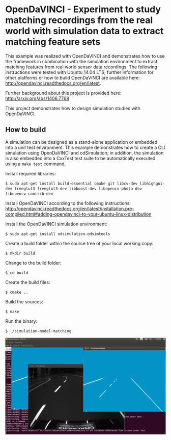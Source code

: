 # OpenDaVINCI - Experiment to study matching recordings from the real world with simulation data to extract matching feature sets

This example was realized with OpenDaVINCI and demonstrates how to use the
framework in combination with the simulation environment to extract matching
features from real world sensor data recordings. The following instructions
were tested with Ubuntu 14.04 LTS; further information for other platforms or
how to build OpenDaVINCI are available here: http://opendavinci.readthedocs.org/en/latest.

Further background about this project is provided here: http://arxiv.org/abs/1406.7768

This project demonstrates how to design simulation studies with OpenDaVINCI.

## How to build

A simulation can be designed as a stand-alone application or embedded
into a unit test environment. This example demonstrates how to create
a CLI simulation using OpenDaVINCI and odSimulation; in addition, the
simulation is also embedded into a CxxTest test suite to be automatically
executed using a ``make test`` command.

Install required libraries:

    $ sudo apt-get install build-essential cmake git libcv-dev libhighgui-dev freeglut3 freeglut3-dev libboost-dev libopencv-photo-dev libopencv-contrib-dev 

Install OpenDaVINCI according to the following instructions: http://opendavinci.readthedocs.org/en/latest/installation.pre-compiled.html#adding-opendavinci-to-your-ubuntu-linux-distribution

Install the OpenDaVINCI simulation environment:

    $ sudo apt-get install odsimulation-odsimtools

Create a build folder within the source tree of your local working copy:

    $ mkdir build

Change to the build folder:

    $ cd build

Create the build files:

    $ cmake ..

Build the sources:

    $ make

Run the binary:

    $ ./simulation-model-matching

![Screenshot](https://github.com/se-research-studies/simulation-model-matching/blob/master/Screenshot.png)
